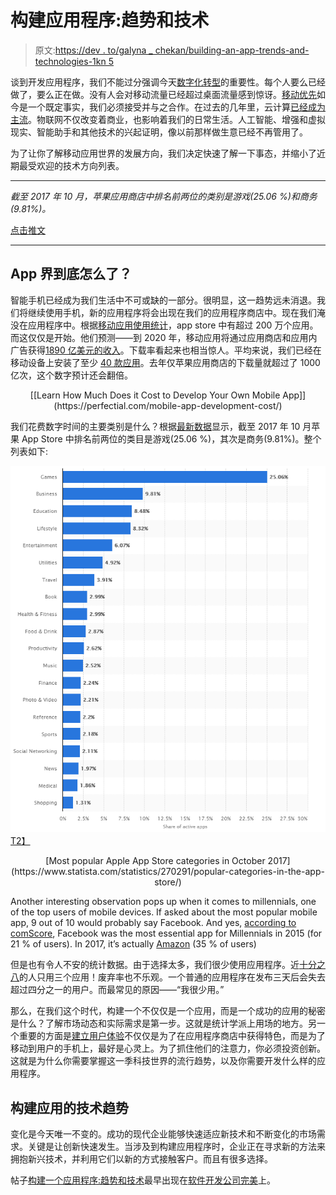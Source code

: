 # 构建应用程序:趋势和技术

> 原文:[https://dev . to/galyna _ chekan/building-an-app-trends-and-technologies-1kn 5](https://dev.to/galyna_chekan/building-an-app-trends-and-technologies-1kn5)

谈到开发应用程序，我们不能过分强调今天[数字化转型](https://perfectial.com/blog/digital-transformation-strategy/)的重要性。每个人要么已经做了，要么正在做。没有人会对移动流量已经超过桌面流量感到惊讶。[移动优先](https://perfectial.com/blog/mobile-first-design-development/)如今是一个既定事实，我们必须接受并与之合作。在过去的几年里，云计算[已经成为主流](https://www.recode.net/2016/8/17/12519046/cloud-computing-as-utility-private-public-data-center)。物联网不仅改变着商业，也影响着我们的日常生活。人工智能、增强和虚拟现实、智能助手和其他技术的兴起证明，像以前那样做生意已经不再管用了。

为了让你了解移动应用世界的发展方向，我们决定快速了解一下事态，并缩小了近期最受欢迎的技术方向列表。

* * *

*截至 2017 年 10 月，苹果应用商店中排名前两位的类别是游戏(25.06 %)和商务(9.81%)。*

[点击推文](https://twitter.com/share?text=Top+two+categories+in+Apple+App+Store+as+of+October+2017+are+Games+%2825.06+%25%29+and+Business+%289.81%25%29.&via=perfectial&related=perfectial&url=https://perfectial.com/blog/building-an-app-trends-technologies/)

* * *

## App 界到底怎么了？

智能手机已经成为我们生活中不可或缺的一部分。很明显，这一趋势远未消退。我们将继续使用手机，新的应用程序将会出现在我们的应用程序商店中。现在我们淹没在应用程序中。根据[移动应用使用统计](https://www.statista.com/topics/1002/mobile-app-usage/)，app store 中有超过 200 万个应用。而这仅仅是开始。他们预测——到 2020 年，移动应用将通过应用商店和应用内广告获得[1890 亿美元的收入](https://www.statista.com/topics/1002/mobile-app-usage/)。下载率看起来也相当惊人。平均来说，我们已经在移动设备上安装了至少 [40 款应用](http://tweakyourbiz.com/technology/2015/05/22/app-frequently-uninstalled-users-heres/)。去年仅苹果应用商店的下载量就超过了 1000 亿次，这个数字预计还会翻倍。

<center>[[Learn How Much Does it Cost to Develop Your Own Mobile App]](https://perfectial.com/mobile-app-development-cost/)</center>

我们花费数字时间的主要类别是什么？根据[最新数据](https://www.statista.com/statistics/270291/popular-categories-in-the-app-store/)显示，截至 2017 年 10 月苹果 App Store 中排名前两位的类目是游戏(25.06 %)，其次是商务(9.81%)。整个列表如下:

[![building an app](img/fd84341c7e917d70091694e6fa99e161.png)T2】](https://res.cloudinary.com/practicaldev/image/fetch/s--l3nDPKI4--/c_limit%2Cf_auto%2Cfl_progressive%2Cq_auto%2Cw_880/https://perfectial.com/wp-content/uploads/2017/11/top-app-categories.png)

<center>[Most popular Apple App Store categories in October 2017](https://www.statista.com/statistics/270291/popular-categories-in-the-app-store/)</center>

Another interesting observation pops up when it comes to millennials, one of the top users of mobile devices. If asked about the most popular mobile app, 9 out of 10 would probably say Facebook. And yes, [according to comScore](https://www.comscore.com/Insights/Presentations-and-Whitepapers/2015/The-2015-US-Mobile-App-Report), Facebook was the most essential app for Millennials in 2015 (for 21 % of users). In 2017, it’s actually [Amazon](http://www.businessinsider.com/best-apps-according-to-millennials-2017-8/#1-amazon-10) (35 % of users)

但是也有令人不安的统计数据。由于选择太多，我们很少使用应用程序。近[十分之八](http://www.businessofapps.com/data/app-statistics/)的人只用三个应用！废弃率也不乐观。一个普通的应用程序在发布三天后会失去超过四分之一的用户。而最常见的原因——“我很少用。”

那么，在我们这个时代，构建一个不仅仅是一个应用，而是一个成功的应用的秘密是什么？了解市场动态和实际需求是第一步。这就是统计学派上用场的地方。另一个重要的方面是[建立用户体验](https://blog.pixetic.com/ui-ux-design-explained/)不仅仅是为了在应用程序商店中获得特色，而是为了移动到用户的手机上，最好是心灵上。为了抓住他们的注意力，你必须投资创新。这就是为什么你需要掌握这一季科技世界的流行趋势，以及你需要开发什么样的应用程序。

## 构建应用的技术趋势

变化是今天唯一不变的。成功的现代企业能够快速适应新技术和不断变化的市场需求。关键是让创新快速发生。当涉及到构建应用程序时，企业正在寻求新的方法来拥抱新兴技术，并利用它们以新的方式接触客户。而且有很多选择。

帖子[构建一个应用程序:趋势和技术](https://perfectial.com/blog/building-an-app-trends-technologies/)最早出现在[软件开发公司完美](https://perfectial.com)上。